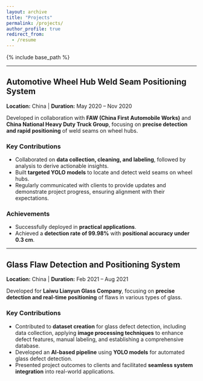 ```yaml
---
layout: archive
title: "Projects"
permalink: /projects/
author_profile: true
redirect_from:
  - /resume
---
```


{% include base_path %}


---

## Automotive Wheel Hub Weld Seam Positioning System  
**Location:** China | **Duration:** May 2020 – Nov 2020  

Developed in collaboration with **FAW (China First Automobile Works)** and **China National Heavy Duty Truck Group**, focusing on **precise detection and rapid positioning** of weld seams on wheel hubs.  

### Key Contributions  
- Collaborated on **data collection, cleaning, and labeling**, followed by analysis to derive actionable insights.  
- Built **targeted YOLO models** to locate and detect weld seams on wheel hubs.  
- Regularly communicated with clients to provide updates and demonstrate project progress, ensuring alignment with their expectations.  

### Achievements  
- Successfully deployed in **practical applications**.  
- Achieved a **detection rate of 99.98%** with **positional accuracy under 0.3 cm**.  

---

## Glass Flaw Detection and Positioning System  
**Location:** China | **Duration:** Feb 2021 – Aug 2021  

Developed for **Laiwu Lianyun Glass Company**, focusing on **precise detection and real-time positioning** of flaws in various types of glass.  

### Key Contributions  
- Contributed to **dataset creation** for glass defect detection, including data collection, applying **image processing techniques** to enhance defect features, manual labeling, and establishing a comprehensive database.  
- Developed an **AI-based pipeline** using **YOLO models** for automated glass defect detection.  
- Presented project outcomes to clients and facilitated **seamless system integration** into real-world applications.  

